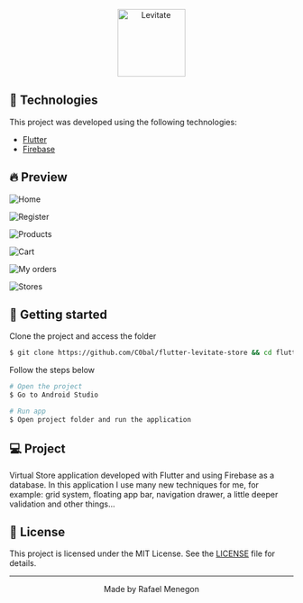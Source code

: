 <p align="center">
  <img alt="Levitate" src=".github/ic-launcher.png" width="120px">
</p>

## 🧪 Technologies

This project was developed using the following technologies:

- [Flutter](https://flutter.dev/)
- [Firebase](https://firebase.google.com/)

## 🔥 Preview

![Home](https://github.com/C0bal/flutter-levitate-store/blob/master/.github/home.gif)

![Register](https://github.com/C0bal/flutter-levitate-store/blob/master/.github/register.gif)

![Products](https://github.com/C0bal/flutter-levitate-store/blob/master/.github/products.gif)

![Cart](https://github.com/C0bal/flutter-levitate-store/blob/master/.github/cart.gif)

![My orders](https://github.com/C0bal/flutter-levitate-store/blob/master/.github/my-orders.gif)

![Stores](https://github.com/C0bal/flutter-levitate-store/blob/master/.github/stores.gif)

## 🚀 Getting started

Clone the project and access the folder

```bash
$ git clone https://github.com/C0bal/flutter-levitate-store && cd flutter-levitate-store
```

Follow the steps below

```bash
# Open the project
$ Go to Android Studio

# Run app
$ Open project folder and run the application
```

## 💻 Project

Virtual Store application developed with Flutter and using Firebase as a database. In this application I use many new techniques for me, for example: grid system, floating app bar, navigation drawer, a little deeper validation and other things...

## 📝 License

This project is licensed under the MIT License. See the [LICENSE](LICENSE.md) file for details.

---

<p align="center">Made by Rafael Menegon</p>
